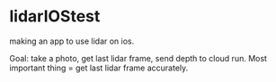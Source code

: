 # lidarIOStest
making an app to use lidar on ios. 

Goal: take a photo, get last lidar frame, send depth to cloud run. Most important thing = get last lidar frame accurately.
